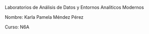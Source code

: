 Laboratorios de Análisis de Datos y Entornos Analíticos Modernos

Nombre: Karla Pamela Méndez Pérez 

Curso: N6A
